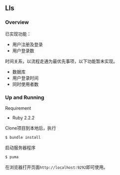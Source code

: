## Lls

### Overview

已实现功能：

* 用户注册及登录
* 用户登录数

时间关系，以流程走通为最优先事项，以下功能暂未实现。

* 数据库
* 用户登录时间
* 同时使用者数

### Up and Running

Requirement

* Ruby 2.2.2

Clone项目到本地后，执行

```bash
$ bundle install
```

启动服务器程序

```bash
$ puma
```

在浏览器打开页面`http://localhost:9292`即可使用。